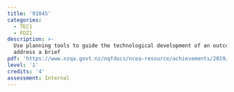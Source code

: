 ```yaml
---
title: '91045'
categories:
  - TEC1
  - FDZ1
description: >-
  Use planning tools to guide the technological development of an outcome to
  address a brief
pdf: 'https://www.nzqa.govt.nz/nqfdocs/ncea-resource/achievements/2019/as91045.pdf'
level: '1'
credits: '4'
assessment: Internal
---
```


